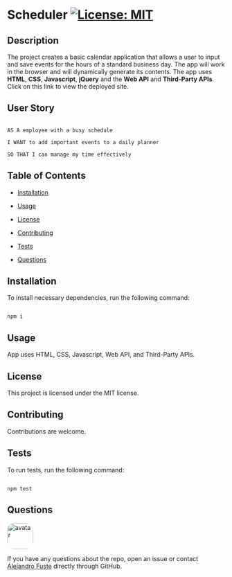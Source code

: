 
# Scheduler [![License: MIT](https://img.shields.io/badge/License-MIT-blue.svg)](https://opensource.org/licenses/MIT)


## Description 

The project creates a basic calendar application that allows a user 
to input and save events for the hours of a standard business day. 
The app will work in the browser and will dynamically generate its contents.
The app uses <strong>HTML</strong>, <strong>CSS</strong>, <strong>Javascript</strong>, <strong>jQuery</strong> and the <strong>Web API</strong> and <strong>Third-Party APIs</strong>. Click on this link to view the deployed site.

## User Story

```

AS A employee with a busy schedule

I WANT to add important events to a daily planner

SO THAT I can manage my time effectively

```

## Table of Contents

* [Installation](#installation)

* [Usage](#usage)

* [License](#license)

* [Contributing](#contributing)

* [Tests](#tests)

* [Questions](#questions)

## Installation

To install necessary dependencies, run the following command:

```

npm i

```

## Usage

App uses HTML, CSS, Javascript, Web API, and Third-Party APIs.

## License

This project is licensed under the MIT license.

## Contributing

Contributions are welcome. 

## Tests 

To run tests, run the following command:

```

npm test

```

## Questions

<img src="https://avatars2.githubusercontent.com/u/48495840?v=4" alt="avatar" style="border-radius: 16px" width="60"/>

If you have any questions about the repo, open an issue or contact [Alejandro Fuste](https://github.com/Alejandro-Fuste) directly through GitHub.

